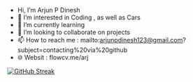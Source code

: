 - Hi, I’m Arjun P Dinesh
- 👀 I’m interested in Coding , as well as Cars
- 🌱 I’m currently learning
- 💞️ I’m looking to collaborate on projects
- 📫 How to reach me :  mailto:arjunpdinesh123@gmail.com?subject=contacting%20via%20github 
- 🌐 Websit : flowcv.me/arj
<!---
ARj-cyber/ARj-cyber is a ✨ aRj ✨ repository because its `README.md` (this file) appears on your GitHub profile.
You can click the Preview link to take a look at your changes.
--->
[![GitHub Streak](https://streak-stats.demolab.com?user=ARj-cyber&theme=onedark&hide_border=true&date_format=j%20M%5B%20Y%5D&stroke=BF20DD&background=2D2D2D&ring=D41CFF&fire=FF0000&currStreakNum=FFF905&currStreakLabel=FFF905&sideNums=FFF905&sideLabels=D3CE04&dates=AFAB03)](https://git.io/streak-stats)
